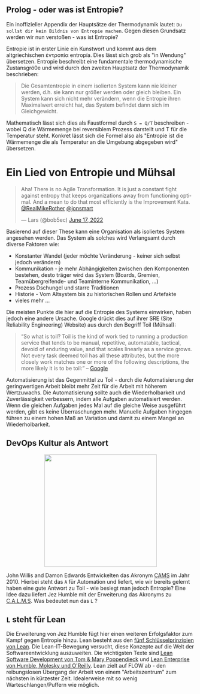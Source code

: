 ## Prolog - oder was ist Entropie?
Ein inoffizieller Appendix der Hauptsätze der Thermodynamik lautet: `Du sollst dir kein Bildnis von Entropie machen`. Gegen diesen Grundsatz werden wir nun verstoßen - was ist Entropie? 

Entropie ist in erster Linie ein Kunstwort und kommt aus dem altgriechischen ἐντροπία entropía. Dies lässt sich grob als "in Wendung" übersetzen. Entropie beschreibt eine fundamentale thermodynamische Zustansgrö0e und wird durch den zweiten Hauptsatz der Thermodynamik beschrieben: 

> Die Gesamtentropie in einem isolierten System kann nie kleiner werden, d.h. sie kann nur größer werden oder gleich bleiben. Ein System kann sich nicht mehr verändern, wenn die Entropie ihren Maximalwert erreicht hat, das System befindet dann sich im Gleichgewicht.

Mathematisch lässt sich dies als Faustformel durch `S = Q/T`  beschreiben - wobei Q die Wärmemenge bei reversiblem Prozess darstellt und T für die Temperatur steht. Konkret lässt sich die Formel also als "Entropie ist die Wärmemenge die als Temperatur an die Umgebung abgegeben wird" übersetzen.

# Ein Lied von Entropie und Mühsal

<blockquote class="twitter-tweet"><p lang="en" dir="ltr">Aha! There is no Agile Transformation. It is just a constant fight against entropy that keeps organizations away from functioning optimal. And a mean to do that most efficiently is the Improvement Kata. <a href="https://twitter.com/RealMikeRother?ref_src=twsrc%5Etfw">@RealMikeRother</a> <a href="https://twitter.com/jonsmart?ref_src=twsrc%5Etfw">@jonsmart</a></p>&mdash; Lars (@bob5ec) <a href="https://twitter.com/bob5ec/status/1537897257613217793?ref_src=twsrc%5Etfw">June 17, 2022</a></blockquote> 


Basierend auf dieser These kann eine Organisation als isoliertes System angesehen werden. Das System als solches wird Verlangsamt durch diverse Faktoren wie: 
* Konstanter Wandel (jeder möchte Veränderung - keiner sich selbst jedoch verändern)
* Kommunikation - je mehr Abhängigkeiten zwischen den Komponenten bestehen, desto träger wird das System (Boards, Gremien, Teamübergreifende- und Teaminterne Kommunikation, ...)
* Prozess Dschungel und starre Traditionen
* Historie - Vom Altsystem bis zu historischen Rollen und Artefakte 
* vieles mehr ...

Die meisten Punkte die hier auf die Entropie des Systems einwirken, haben jedoch eine andere Ursache. Google drückt dies auf ihrer SRE (Site Reliability Engineering) Website) aus durch den Begriff Toil (Mühsal):

> “So what is toil? Toil is the kind of work tied to running a production service that tends to be manual, repetitive, automatable, tactical, devoid of enduring value, and that scales linearly as a service grows. Not every task deemed toil has all these attributes, but the more closely work matches one or more of the following descriptions, the more likely it is to be toil:”
– [Google](https://landing.google.com/sre/sre-book/chapters/eliminating-toil/)

Automatisierung ist das Gegenmittel zu Toil - durch die Automatisierung der geringwertigen Arbeit bleibt mehr Zeit für die Arbeit mit höherem Wertzuwachs. Die Automatisierung sollte auch die Wiederholbarkeit und Zuverlässigkeit verbessern, indem alle Aufgaben automatisiert werden. Wenn die gleichen Aufgaben jedes Mal auf die gleiche Weise ausgeführt werden, gibt es keine Überraschungen mehr. Manuelle Aufgaben hingegen führen zu einem hohen Maß an Variation und damit zu einem Mangel an Wiederholbarkeit.

## DevOps Kultur als Antwort 

<p align="center">
<img width=300 src="https://user-images.githubusercontent.com/8672357/175659600-b6771a3f-76ea-4baa-9718-e5a9175e79c8.png">
</p>

John Willis and Damon Edwards Entwickelten das Akronym [CAMS](https://itrevolution.com/devops-culture-part-1/) im Jahr 2010. Hierbei steht das `A` für Automation und liefert, wie wir bereits gelernt haben eine gute Antwort zu Toil - wie besiegt man jedoch Entropie? Eine Idee dazu liefert Jez Humble mit der Erweiterung das Akronyms zu [C.A.L.M.S](https://benjitrapp.github.io/cultures/2022-03-30-CALMS-devops/). Was bedeutet nun das `L` ? 

## `L` steht für Lean
Die Erweiterung von Jez Humble fügt hier einen weiteren Erfolgsfaktor zum Kampf gegen Entropie hinzu. Lean besteht aus den [fünf Schlüsselprinzipien von Lean](https://theleanway.net/The-Five-Principles-of-Lean). Die Lean-IT-Bewegung versucht, diese Konzepte auf die Welt der Softwareentwicklung auszuweiten. Die wichtigsten Texte sind [Lean Software Development von Tom & Mary Poppendieck](h[ttps://www.amazon.co.uk/Lean-Software-Development-Agile-Toolkit/dp/0321150783](https://www.oreilly.com/library/view/lean-software-development/0321150783/)) und [Lean Enterprise von Humble, Molesky und O'Reilly](https://www.oreilly.com/library/view/lean-enterprise/9781491946527/). Lean zielt auf FLOW ab - den reibungslosen Übergang der Arbeit von einem "Arbeitszentrum" zum nächsten in kürzester Zeit. Idealerweise mit so wenig Warteschlangen/Puffern wie möglich. 
